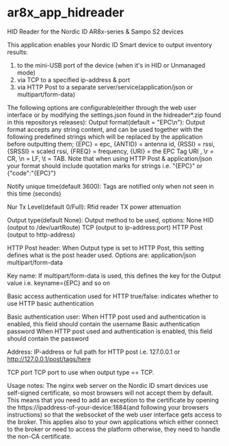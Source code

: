 # ar8x_app_hidreader
HID Reader for the Nordic ID AR8x-series & Sampo S2 devices

This application enables your Nordic ID Smart device to output inventory results:
1) to the mini-USB port of the device (when it's in HID or Unmanaged mode)
2) via TCP to a specified ip-address & port
3) via HTTP Post to a separate server/service(application/json or multipart/form-data)

The following options are configurable(either through the web user interface or by modifying the settings.json found in the hidreader*.zip found in this repositorys releases):
Output format(default = "EPC\n"):
  Output format accepts any string content, and can be used together with the following predefined strings which will be replaced by the application before outputting them; 
    {EPC} = epc, {ANTID} = antenna id, {RSSI} = rssi, {SRSSI} = scaled rssi, {FREQ} = frequency, {URI} = the EPC Tag URI , \r = CR, \n = LF, \t = TAB.
  Note that when using HTTP Post & application/json your format should include quotation marks for strings i.e. "{EPC}" or {"code":"{EPC}"}

Notify unique time(default 3600):
  Tags are notified only when not seen in this time (seconds)
  
Nur Tx Level(default 0/Full):
  Rfid reader TX power attenuation

Output type(default None):
  Output method to be used, options:
      None
      HID (output to /dev/uartRoute)
      TCP (output to ip-address:port)
      HTTP Post (output to http-address)

HTTP Post header:
  When Output type is set to HTTP Post, this setting defines what is the post header used. Options are:
      application/json
      multipart/form-data
      
Key name:
  If multipart/form-data is used, this defines the key for the Output value i.e. keyname={EPC} and so on

Basic access authentication used for HTTP
  true/false: indicates whether to use HTTP basic authentication
  
Basic authentication user:
  When HTTP post used and authentication is enabled, this field should contain the username
Basic authentication password
  When HTTP post used and authentication is enabled, this field should contain the password
  
Address:
  IP-address or full path for HTTP post i.e. 127.0.0.1 or http://127.0.0.1/post/tags/here
  
TCP port
  TCP port to use when output type == TCP.
  
Usage notes:
The nginx web server on the Nordic ID smart devices use self-signed certificate, so most browsers will not accept them by default. This means that you need to add an exception to the certificate by opening the https://ipaddress-of-your-device:1884(and following your browsers instructions) so that the websocket of the web user interface gets access to the broker. This applies also to your own applications which either connect to the broker or need to access the platform otherwise, they need to handle the non-CA certificate.
